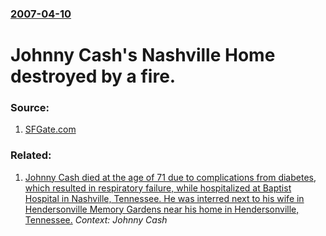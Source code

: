 ### [2007-04-10](/news/2007/04/10/index.md)

#  Johnny Cash's Nashville Home destroyed by a fire. 




### Source:

1. [SFGate.com](http://www.sfgate.com/cgi-bin/article.cgi?f=/n/a/2007/04/10/entertainment/e130053D58.DTL)

### Related:

1. [ Johnny Cash died at the age of 71 due to complications from diabetes, which resulted in respiratory failure, while hospitalized at Baptist Hospital in Nashville, Tennessee. He was interred next to his wife in Hendersonville Memory Gardens near his home in Hendersonville, Tennessee.](/news/2003/09/12/johnny-cash-died-at-the-age-of-71-due-to-complications-from-diabetes-which-resulted-in-respiratory-failure-while-hospitalized-at-baptist.md) _Context: Johnny Cash_
